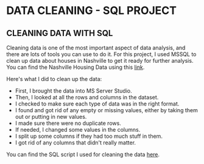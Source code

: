 # DATA CLEANING - SQL PROJECT

## CLEANING DATA WITH SQL
Cleaning data is one of the most important aspect of data analysis, and there are lots of tools you can use to do it. 
For this project, I used MSSQL to clean up data about houses in Nashville to get it ready for further analysis. 
You can find the Nashville Housing Data using this [link](https://github.com/dannieRope/Data-Cleaning-SQL-PROJECT/blob/main/Nashville%20Housing%20Data%20for%20Data%20Cleaning.csv).

Here's what I did to clean up the data:

- First, I brought the data into MS Server Studio.
- Then, I looked at all the rows and columns in the dataset.
- I checked to make sure each type of data was in the right format.
- I found and got rid of any empty or missing values, either by taking them out or putting in new values.
- I made sure there were no duplicate rows.
- If needed, I changed some values in the columns.
- I split up some columns if they had too much stuff in them.
- I got rid of any columns that didn't really matter.

You can find the SQL script I used for cleaning the data [here](https://github.com/dannieRope/Data-Cleaning-SQL-PROJECT/blob/main/SQL_script.sql).
